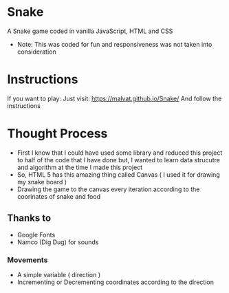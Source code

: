# Snake
A Snake game coded in vanilla JavaScript, HTML and CSS
- Note: This was coded for fun and responsiveness was not taken into consideration

# Instructions
If you want to play: 
Just visit: https://malvat.github.io/Snake/
And follow the instructions

# Thought Process
- First I know that I could have used some library and reduced this project to half of the code that I have done but, I wanted to learn data strucutre and algorithm at the time I made this project 
- So, HTML 5 has this amazing thing called Canvas ( I used it for drawing my snake board )
- Drawing the game to the canvas every iteration according to the coorinates of snake and food

## Thanks to 
- Google Fonts
- Namco (Dig Dug) for sounds

### Movements
- A simple variable ( direction )
- Incrementing or Decrementing coordinates according to the direction
